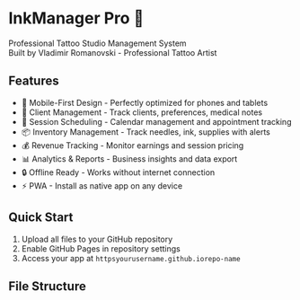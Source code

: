 # InkManager Pro 🦇

Professional Tattoo Studio Management System  
Built by Vladimir Romanovski - Professional Tattoo Artist

## Features

- 📱 Mobile-First Design - Perfectly optimized for phones and tablets
- 👥 Client Management - Track clients, preferences, medical notes
- 📅 Session Scheduling - Calendar management and appointment tracking
- 📦 Inventory Management - Track needles, ink, supplies with alerts
- 💰 Revenue Tracking - Monitor earnings and session pricing
- 📊 Analytics & Reports - Business insights and data export
- 🔒 Offline Ready - Works without internet connection
- ⚡ PWA - Install as native app on any device

## Quick Start

1. Upload all files to your GitHub repository
2. Enable GitHub Pages in repository settings
3. Access your app at `httpsyourusername.github.iorepo-name`

## File Structure
